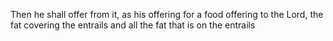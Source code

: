 Then he shall offer from it, as his offering for a food offering to the Lord, the fat covering the entrails and all the fat that is on the entrails
